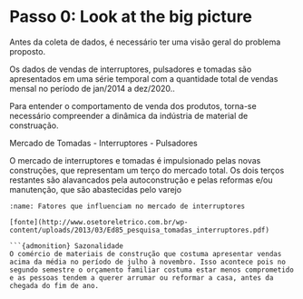 Passo 0: Look at the big picture
=======================

Antes da coleta de dados, é necessário ter uma visão geral do problema proposto.

Os dados de vendas de interruptores, pulsadores e tomadas são apresentados em uma série temporal com a quantidade total de vendas mensal no período de jan/2014 a dez/2020..

Para entender o comportamento de venda dos produtos, torna-se necessário compreender a dinâmica da indústria de material de construação.

Mercado de Tomadas - Interruptores - Pulsadores

O mercado de interruptores e tomadas é impulsionado pelas novas construções, que representam um terço do mercado total. Os dois terços restantes são alavancados pela autoconstrução e pelas reformas e/ou manutenção, que são abastecidas pelo varejo

```{figure} /fig/mercado_tomadas.png
:name: Fatores que influenciam no mercado de interruptores

[fonte](http://www.osetoreletrico.com.br/wp-content/uploads/2013/03/Ed85_pesquisa_tomadas_interruptores.pdf)

```{admonition} Sazonalidade
O comércio de materiais de construção que costuma apresentar vendas acima da média no período de julho à novembro. Isso acontece pois no segundo semestre o orçamento familiar costuma estar menos comprometido e as pessoas tendem a querer arrumar ou reformar a casa, antes da chegada do fim de ano.
```


